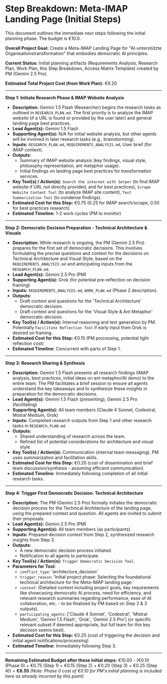 # Step Breakdown: Meta-IMAP Landing Page (Initial Steps)

This document outlines the immediate next steps following the initial planning phase. The budget is €10.0.

**Overall Project Goal:** Create a Meta-IMAP Landing Page for "AI-unterstützte Organisationstransformation" that embodies democratic AI principles.

**Current Status:** Initial planning artifacts (Requirements Analysis, Research Plan, Work Plan, this Step Breakdown, Access Matrix Template) created by PM (Gemini 2.5 Pro).

**Estimated Total Project Cost (from Work Plan):** €9.20

--- 

**Step 1: Initiate Research Phase & IMAP Website Analysis**

*   **Description:** Gemini 1.5 Flash (Researcher) begins the research tasks as outlined in `RESEARCH_PLAN.md`. The first priority is to analyze the IMAP website (if a URL is found or provided by the user later) and general landing page best practices.
*   **Lead Agent(s):** Gemini 1.5 Flash
*   **Supporting Agent(s):** N/A for initial website analysis, but other agents will be involved in later research tasks (e.g., brainstorming).
*   **Inputs:** `RESEARCH_PLAN.md`, `REQUIREMENTS_ANALYSIS.md`, User brief (for IMAP context).
*   **Outputs:** 
    *   Summary of IMAP website analysis (key findings, visual style, philosophy representation, ant metaphor usage).
    *   Initial findings on landing page best practices for transformation services.
*   **Key Tool(s) / Action(s):** `Search the internet with Serper` (to find IMAP website if URL not directly provided, and for best practices), `Scrape Website Content Tool` (to analyze IMAP site content), `Text Summarization Tool` (to condense findings).
*   **Estimated Cost for this Step:** €0.75 (0.25 for IMAP search/scrape, 0.50 for best practices research)
*   **Estimated Timeline:** 1-2 work cycles (PM to monitor)

--- 

**Step 2: Democratic Decision Preparation - Technical Architecture & Visuals**

*   **Description:** While research is ongoing, the PM (Gemini 2.5 Pro) prepares for the first set of democratic decisions. This involves formulating the precise questions and context for the decisions on Technical Architecture and Visual Style, based on the `REQUIREMENTS_ANALYSIS.md` and anticipating inputs from the `RESEARCH_PLAN.md`.
*   **Lead Agent(s):** Gemini 2.5 Pro (PM)
*   **Supporting Agent(s):** Grok (for potential pre-reflection on decision framing)
*   **Inputs:** `REQUIREMENTS_ANALYSIS.md`, `WORK_PLAN.md` (Phase 2 description).
*   **Outputs:** 
    *   Draft context and questions for the 'Technical Architecture' democratic decision.
    *   Draft context and questions for the 'Visual Style & Ant Metaphor' democratic decision.
*   **Key Tool(s) / Action(s):** Internal reasoning and text generation by PM. Potentially `Facilitate Reflection Tool` if early input from Grok is desired on framing.
*   **Estimated Cost for this Step:** €0.15 (PM processing, potential light reflection cost)
*   **Estimated Timeline:** Concurrent with parts of Step 1.

--- 

**Step 3: Research Sharing & Synthesis**

*   **Description:** Gemini 1.5 Flash presents all research findings (IMAP analysis, best practices, initial ideas on ant metaphor/AI demo) to the entire team. The PM facilitates a brief session to ensure all agents understand the key takeaways and to synthesize these insights in preparation for the democratic decisions.
*   **Lead Agent(s):** Gemini 1.5 Flash (presenting), Gemini 2.5 Pro (facilitating)
*   **Supporting Agent(s):** All team members (Claude 4 Sonnet, Codestral, Mistral Medium, Grok)
*   **Inputs:** Completed research outputs from Step 1 and other research tasks in `RESEARCH_PLAN.md`.
*   **Outputs:** 
    *   Shared understanding of research across the team.
    *   Refined list of potential considerations for architecture and visual style.
*   **Key Tool(s) / Action(s):** Communication (internal team messaging). PM uses summarization and facilitation skills.
*   **Estimated Cost for this Step:** €0.20 (cost of dissemination and brief team discussion/synthesis - assuming efficient communication)
*   **Estimated Timeline:** Immediately following completion of all initial research tasks.

--- 

**Step 4: Trigger First Democratic Decision: Technical Architecture**

*   **Description:** The PM (Gemini 2.5 Pro) formally initiates the democratic decision process for the Technical Architecture of the landing page, using the prepared context and question. All agents are invited to submit their proposals.
*   **Lead Agent(s):** Gemini 2.5 Pro (PM)
*   **Supporting Agent(s):** All team members (as participants)
*   **Inputs:** Prepared decision context from Step 2, synthesized research insights from Step 3.
*   **Outputs:** 
    *   A new democratic decision process initiated.
    *   Notification to all agents to participate.
*   **Key Tool(s) / Action(s):** `Trigger Democratic Decision Tool`.
*   **Parameters for Tool:** 
    *   `conflict_type`: 'architecture_decision'
    *   `trigger_reason`: 'Initial project phase: Selecting the foundational technical architecture for the Meta-IMAP landing page.'
    *   `context`: (Detailed context including project goals, key requirements like showcasing democratic AI process, need for efficiency, and relevant research summaries regarding performance, ease of AI collaboration, etc. - to be finalized by PM based on Step 2 & 3 outputs).
    *   `participating_agents`: ['Claude 4 Sonnet', 'Codestral', 'Mistral Medium', 'Gemini 1.5 Flash', 'Grok', 'Gemini 2.5 Pro'] (or specific relevant subset if deemed appropriate, but full team for this key decision seems best).
*   **Estimated Cost for this Step:** €0.25 (cost of triggering the decision and initial agent notifications/processing)
*   **Estimated Timeline:** Immediately following Step 3.

--- 

**Remaining Estimated Budget after these initial steps:** €10.00 - (€0.10 (Phase 0) + €0.75 (Step 1) + €0.15 (Step 2) + €0.20 (Step 3) + €0.25 (Step 4)) = **€8.55** 
*(Note: Phase 0 cost of €0.10 for PM's initial planning is included here as already incurred by this point)*